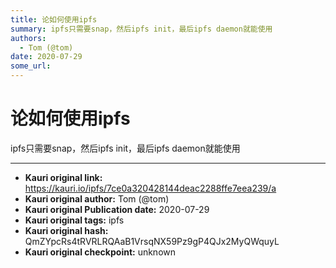 ```yaml
---
title: 论如何使用ipfs
summary: ipfs只需要snap，然后ipfs init，最后ipfs daemon就能使用
authors:
  - Tom (@tom)
date: 2020-07-29
some_url: 
---
```


# 论如何使用ipfs


ipfs只需要snap，然后ipfs init，最后ipfs daemon就能使用


---

- **Kauri original link:** https://kauri.io/ipfs/7ce0a320428144deac2288ffe7eea239/a
- **Kauri original author:** Tom (@tom)
- **Kauri original Publication date:** 2020-07-29
- **Kauri original tags:** ipfs
- **Kauri original hash:** QmZYpcRs4tRVRLRQAaB1VrsqNX59Pz9gP4QJx2MyQWquyL
- **Kauri original checkpoint:** unknown



